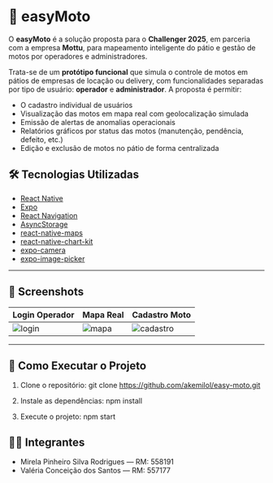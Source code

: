 # 🚀 easyMoto

O **easyMoto** é a solução proposta para o **Challenger 2025**, em parceria com a empresa **Mottu**, para mapeamento inteligente do pátio e gestão de motos por operadores e administradores.

Trata-se de um **protótipo funcional** que simula o controle de motos em pátios de empresas de locação ou delivery, com funcionalidades separadas por tipo de usuário: **operador** e **administrador**. A proposta é permitir:

- O cadastro individual de usuários
- Visualização das motos em mapa real com geolocalização simulada
- Emissão de alertas de anomalias operacionais
- Relatórios gráficos por status das motos (manutenção, pendência, defeito, etc.)
- Edição e exclusão de motos no pátio de forma centralizada

## 🛠️ Tecnologias Utilizadas

- [React Native](https://reactnative.dev/)
- [Expo](https://expo.dev/)
- [React Navigation](https://reactnavigation.org/)
- [AsyncStorage](https://react-native-async-storage.github.io/async-storage/)
- [react-native-maps](https://github.com/react-native-maps/react-native-maps)
- [react-native-chart-kit](https://github.com/indiespirit/react-native-chart-kit)
- [expo-camera](https://docs.expo.dev/versions/latest/sdk/camera/)
- [expo-image-picker](https://docs.expo.dev/versions/latest/sdk/imagepicker/)

---

## 📸 Screenshots

| Login Operador | Mapa Real | Cadastro Moto |
|----------------|-----------|----------------|
| ![login](https://media.discordapp.net/attachments/954097907806642297/1372307087480066048/image.png?ex=68264c11&is=6824fa91&hm=ffe961ac424dbb5683214fa678dd99c623a8384d0fdd081e7ed9a7ff1d451d7e&=&format=webp&quality=lossless) | ![mapa](https://media.discordapp.net/attachments/954097907806642297/1372307360038523013/image.png?ex=68264c52&is=6824fad2&hm=8db54b0a532c3ef7cd10f8dd47ac95b353b516da7153a76a021342c7119e0ece&=&format=webp&quality=lossless) | ![cadastro](https://media.discordapp.net/attachments/954097907806642297/1374763461883596810/image.png?ex=682f3bbf&is=682dea3f&hm=5ddf8de8d3f34ba5d3d936c6c9d7f194a2bed3ee49cfc07992d4a128e17a5141&=&format=webp&quality=lossless) |

---

##  🧪 Como Executar o Projeto

1. Clone o repositório:
   git clone https://github.com/akemilol/easy-moto.git
2. Instale as dependências:
   npm install

3. Execute o projeto:
   npm start

##  👩‍💻 Integrantes

- Mirela Pinheiro Silva Rodrigues — RM: 558191
- Valéria Conceição dos Santos — RM: 557177
